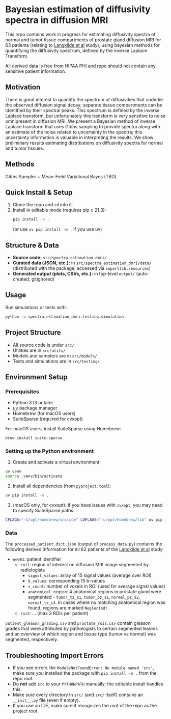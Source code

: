 # Bayesian estimation of diffusivity spectra in diffusion MRI

This repo contains work in progress for estimating diffusivity spectra of normal and tumor tissue compartments of prostate gland diffusion MRI for 63 patients (relating to [Langkilde et al](https://pubmed.ncbi.nlm.nih.gov/28718517/) study), using bayesian methods for quantifying the diffusivity spectrum, defined by the inverse Laplace Transform.

All derived data is free from HIPAA PHI and repo should not contain any sensitive patient information.

## Motivation

There is great interest to quantify the spectrum of diffusivities that underlie the observed diffusion signal decay; separate tissue compartments can be identified by their spectral peaks. This spectrum is defined by the inverse Laplace transform, but unfortunately this transform is very sensitive to noise omnipresent in diffusion MRI. We present a Bayesian method of inverse Laplace transform that uses Gibbs sampling to provide spectra along with an estimate of the noise related to uncertainty in the spectra; this uncertainty information is valuable in interpreting the results. We show preliminary results estimating distributions on diffusivity spectra for normal and tumor tissues.

## Methods

Gibbs Sampler + Mean-Field Variational Bayes (TBD).

## Quick Install & Setup

1. Clone the repo and `cd` into it.
2. Install in editable mode (requires pip ≥ 21.3):
   ```sh
   pip install -e .
   ```
   (or use `uv pip install -e .` if you use uv)

## Structure & Data

- **Source code:** `src/spectra_estimation_dmri/`
- **Curated data (JSON, etc.):** in `src/spectra_estimation_dmri/data/` (distributed with the package, accessed via `importlib.resources`)
- **Generated output (plots, CSVs, etc.):** in top-level `output/` (auto-created, gitignored)

## Usage

Run simulations or tests with:
```sh
python -m spectra_estimation_dmri.testing.simulation
```
## Project Structure

- All source code is under `src/`
- Utilities are in `src/utils/`
- Models and samplers are in `src/models/`
- Tests and simulations are in `src/testing/`

## Environment Setup

### Prerequisites

- Python 3.13 or later
- [uv](https://github.com/astral-sh/uv) package manager
- Homebrew (for macOS users)
- SuiteSparse (required for cvxopt)

For macOS users, install SuiteSparse using Homebrew:
```bash
brew install suite-sparse
```

### Setting up the Python environment

1. Create and activate a virtual environment:
```bash
uv venv
source .venv/bin/activate
```

2. Install all dependencies (from `pyproject.toml`):
```bash
uv pip install -e .
```

3. (macOS only, for cvxopt):
If you have issues with `cvxopt`, you may need to specify SuiteSparse paths:
```bash
CFLAGS="-I/opt/homebrew/include" LDFLAGS="-L/opt/homebrew/lib" uv pip install cvxopt
```

### Data

The `processed_patient_dict.json` (output of `process_data.py`) contains the following derived information for all 62 patients of the [Langkilde et al](https://pubmed.ncbi.nlm.nih.gov/28718517/) study:
- `new01`: patient identifier
  - `roi1`: region of interest on diffusion MRI image segmented by radiologists
    - `signal_values`: array of 15 signal values (average over ROI)
    - `b_values`: corresponding 15 b-values
    - `v_count`: number of voxels in ROI (used for average signal values)
    - `anatomical_region`: 4 anatomical regions in prostate gland were segmented - `tumor_tz_s1`, `tumor_pz_s1`, `normal_pz_s2`, `normal_tz_s3`. In cases where no matching anatomical region was found, regions are marked `Neglected!`.
  - `roi2`: ... (max 3 ROIs per patient)
 
`patient_gleason_grading.csv` and `prostate_rois.csv` contain gleason grades that were attributed by pathologists to certain segmented lesions and an overview of which region and tissue type (tumor vs normal) was segmented, respectively.

## Troubleshooting Import Errors

- If you see errors like `ModuleNotFoundError: No module named 'src'`, make sure you installed the package with `pip install -e .` from the repo root.
- Do **not** add `src` to your `PYTHONPATH` manually; the editable install handles this.
- Make sure every directory in `src/` (and `src/` itself) contains an `__init__.py` file (even if empty).
- If you use an IDE, make sure it recognizes the root of the repo as the project root.
